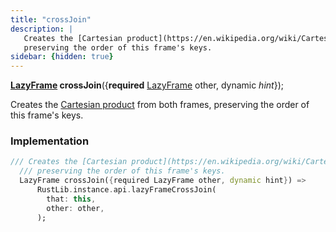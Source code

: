 ```yaml
---
title: "crossJoin"
description: |
   Creates the [Cartesian product](https://en.wikipedia.org/wiki/Cartesian_product) from both frames,
   preserving the order of this frame's keys.
sidebar: {hidden: true}
---
```

<span class="dart-code"><strong>[LazyFrame] crossJoin</strong>({<span class="nobr"><strong>required</strong> [LazyFrame] other</span>, <span class="nobr">dynamic <i>hint</i></span>});</span>

 Creates the [Cartesian product](https://en.wikipedia.org/wiki/Cartesian_product) from both frames,
 preserving the order of this frame's keys.
### Implementation
```dart
/// Creates the [Cartesian product](https://en.wikipedia.org/wiki/Cartesian_product) from both frames,
  /// preserving the order of this frame's keys.
  LazyFrame crossJoin({required LazyFrame other, dynamic hint}) =>
      RustLib.instance.api.lazyFrameCrossJoin(
        that: this,
        other: other,
      );
```

[LazyFrame]: /reference/classes/lazyframe/